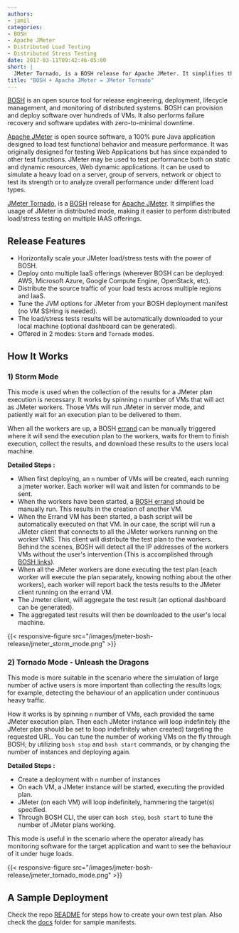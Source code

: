 ```yaml
---
authors:
- jamil
categories:
- BOSH
- Apache JMeter
- Distributed Load Testing
- Distributed Stress Testing
date: 2017-03-11T09:42:46-05:00
short: |
  JMeter Tornado, is a BOSH release for Apache JMeter. It simplifies the usage of JMeter in distributed mode, making it easier to perform load or stress testing.
title: "BOSH + Apache JMeter = JMeter Tornado"
---
```


[BOSH](http://bosh.io/) is an open source tool for release engineering, deployment, lifecycle management, and monitoring of distributed systems.
BOSH can provision and deploy software over hundreds of VMs. It also performs failure recovery and software updates with zero-to-minimal downtime.

[Apache JMeter](http://jmeter.apache.org/) is open source software, a 100% pure Java application designed to load test functional behavior and measure performance. It was originally designed for testing Web Applications but has since expanded to other test functions. JMeter may be used to test performance both on static and dynamic resources, Web dynamic applications. It can be used to simulate a heavy load on a server, group of servers, network or object to test its strength or to analyze overall performance under different load types.

[JMeter Tornado](https://github.com/jamlo/jmeter-bosh-release), is a [BOSH](https://bosh.io/) release for [Apache JMeter](http://jmeter.apache.org/). It simplifies the usage of JMeter in distributed mode, making it easier to perform distributed load/stress testing on multiple IAAS offerings.

## Release Features

* Horizontally scale your JMeter load/stress tests with the power of BOSH.
* Deploy onto multiple IaaS offerings (wherever BOSH can be deployed: AWS, Microsoft Azure, Google Compute Engine, OpenStack, etc).
* Distribute the source traffic of your load tests across multiple regions and IaaS.
* Tune the JVM options for JMeter from your BOSH deployment manifest (no VM SSHing is needed).
* The load/stress tests results will be automatically downloaded to your local machine (optional dashboard can be generated).
* Offered in 2 modes: `Storm` and `Tornado` modes.

## How It Works

### 1) Storm Mode
This mode is used when the collection of the results for a JMeter plan execution is necessary. It works by spinning `n` number of VMs that will act as JMeter workers. Those VMs will run JMeter in server mode, and patiently wait for an execution plan to be delivered to them.

When all the workers are up, a BOSH [errand](https://bosh.io/docs/terminology.html#errand) can be manually triggered where it will send the execution plan to the workers, waits for them to finish execution, collect the results, and download these results to the users local machine.

**Detailed Steps :**

* When first deploying, an `n` number of VMs will be created, each running a jmeter worker. Each worker will wait and listen for commands to be sent.
* When the workers have been started, a [BOSH errand](https://bosh.io/docs/terminology.html#errand) should be manually run. This results in the creation of another VM.
* When the Errand VM has been started, a bash script will be automatically executed on that VM. In our case, the script will run a JMeter client that connects to all the JMeter workers running on the worker VMS. This client will distribute the test plan to the workers. Behind the scenes, BOSH will detect all the IP addresses of the workers VMs without the user's intervention (This is accomplished through [BOSH links](https://bosh.io/docs/links.html)).
* When all the JMeter workers are done executing the test plan (each worker will execute the plan separately, knowing nothing about the other workers), each worker will report back the tests results to the JMeter client running on the errand VM.
* The Jmeter client, will aggregate the test result (an optional dashboard can be generated).
* The aggregated test results will then be downloaded to the user's local machine.

{{< responsive-figure src="/images/jmeter-bosh-release/jmeter_storm_mode.png" >}}

### 2) Tornado Mode - Unleash the Dragons
This mode is more suitable in the scenario where the simulation of large number of active users is more important than collecting the results logs; for example, detecting the behaviour of an application under continuous heavy traffic.

How it works is by spinning `n` number of VMs, each provided the same JMeter execution plan. Then each JMeter instance will loop indefinitely (the JMeter plan should be set to loop indefinitely when created) targeting the requested URL. You can tune the number of working VMs on the fly through BOSH; by utilizing `bosh stop` and `bosh start` commands, or by changing the number of instances and deploying again.

**Detailed Steps :**

* Create a deployment with `n` number of instances
* On each VM, a JMeter instance will be started, executing the provided plan.
* JMeter (on each VM) will loop indefinitely, hammering the target(s) specified.
* Through BOSH CLI, the user can `bosh stop`, `bosh start` to tune the number of JMeter plans working.

This mode is useful in the scenario where the operator already has monitoring software for the target application and want to see the behaviour of it under huge loads.

{{< responsive-figure src="/images/jmeter-bosh-release/jmeter_tornado_mode.png" >}}

## A Sample Deployment

Check the repo [README](https://github.com/jamlo/jmeter-bosh-release#getting-started---aws-example) for steps how to create your own test plan. Also check the [docs](https://github.com/jamlo/jmeter-bosh-release/tree/master/docs) folder for sample manifests.

